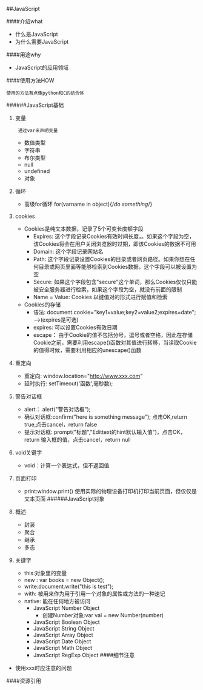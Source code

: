 ##JavaScript

####介绍what
* 什么是JavaScript
* 为什么需要JavaScript


####用途why
* JavaScript的应用领域


####使用方法HOW

	使用的方法有点像python和C的结合体
######JavaScript基础
1. 变量

		通过var来声明变量
	- 数值类型
	- 字符串
	- 布尔类型
	- null
	- undefined
	- 对象
2. 循环
	- 高级for循环 for(varname in object){/*do something*/}
3. cookies
	- Cookies是纯文本数据，记录了5个可变长度额字段
		+ Expires: 这个字段记录Cookies有效时间长度，。如果这个字段为空，该Cookies将会在用户关闭浏览器时过期，即该Cookies的数据不可用
		+ Domain: 这个字段记录网站名
		+ Path: 这个字段记录设置Cookies的目录或者网页路径。如果你想在任何目录或网页里面等能够检索到Cookies数据，这个字段可以被设置为空
		+ Secure: 如果这个字段包含"secure"这个单词，那么Cookies仅仅只能被安全服务器进行检索，如果这个字段为空，就没有前面的限制
		+ Name = Value: Cookies 以键值对的形式进行赋值和检索
	- Cookies的存储
		+ 语法: document.cookie="key1=value;key2=value2;expires=date"; -->(expires是可选)
		+ expires: 可以设置Cookies有效日期
		+ escape： 由于Cookie的值不包括分号，逗号或者空格，因此在存储Cookie之前，需要利用escape()函数对其值进行转移，当读取Cookie的值得时候，需要利用相应的unescape()函数
4. 重定向
	- 重定向: window.location="http://www.xxx.com"
	- 延时执行: setTimeout('函数',毫秒数);
5. 警告对话框
	- alert： alert("警告对话框");
	- 确认对话框:confirm("here is something message"); 点击OK,return true,点击cancel，return false
	- 提示对话框: prompt("标题","Edittext的hint默认输入值")，点击OK，return 输入框的值，点击cancel，return null
6. void关键字
	- void：计算一个表达式，但不返回值
7. 页面打印
	- print:window.print() 使用实际的物理设备打印机打印当前页面，但仅仅是文本页面
######JavaScript对象
1. 概述
	- 封装
	- 聚合
	- 继承
	- 多态
2. 关键字
	- this:对象里的变量
	- new : var books = new Object();
	- write:document.write("this is test");
	- with: 被用来作为用于引用一个对象的属性或方法的一种速记
	- native: 能在任何地方被访问
		+ JavaScript Number Object
			+ 创建Number对象:var val = new Number(number)
		+ JavaScript Boolean Object
		+ JavaScript String Object
		+ JavaScript Array Object
		+ JavaScript Date Object
		+ JavaScript Math Object
		+ JavaScript RegExp Object
####细节注意
* 使用xxx时应注意的问题



####资源引用